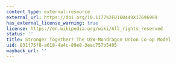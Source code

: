 ```yaml
---
content_type: external-resource
external_url: https://doi.org/10.1177%2F0160449X17696989
has_external_license_warning: true
license: https://en.wikipedia.org/wiki/All_rights_reserved
status: ''
title: Stronger Together? The USW-Mondragon Union Co-op Model
uid: 831f75f8-a618-4a4c-89e8-3eec757b5405
wayback_url: ''
---
```

